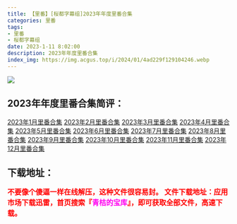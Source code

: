 ```yaml
---
title: 【里番】[桜都字幕组]2023年年度里番合集
categories: 里番
tags:
- 里番
- 桜都字幕组
date: 2023-1-11 8:02:00
description: 2023年年度里番合集
index_img: https://img.acgus.top/i/2024/01/4ad229f129104246.webp
---
```

![](https://img.acgus.top/i/2024/01/4ad229f129104246.webp)
## 2023年年度里番合集简评：
[2023年1月里番合集](https://post.qingju.org/Animation/2023_1/)
[2023年2月里番合集](https://post.qingju.org/Animation/2023_2/)
[2023年3月里番合集](https://post.qingju.org/Animation/2023_3/)
[2023年4月里番合集](https://post.qingju.org/Animation/2023_4/)
[2023年5月里番合集](https://post.qingju.org/Animation/2023_5/)
[2023年6月里番合集](https://post.qingju.org/Animation/2023_6/)
[2023年7月里番合集](https://post.qingju.org/Animation/2023_7/)
[2023年8月里番合集](https://post.qingju.org/Animation/2023_8/)
[2023年9月里番合集](https://post.qingju.org/Animation/2023_9/)
[2023年10月里番合集](https://post.qingju.org/Animation/2023_10/)
[2023年11月里番合集](https://post.qingju.org/Animation/2023_11/)
[2023年12月里番合集](https://post.qingju.org/Animation/2023_12/)
<br>




## 下载地址：
<font color=#FF0000 size=3>**不要像个傻逼一样在线解压，这种文件很容易封。**</font>
<b><font color=#FF0000 size=3>文件下载地址：应用市场下载迅雷，首页搜索『</b></font><b><font color=#FF00F size=3>青桔的宝库</b></font><b><font color=#FF0000 size=3>』，即可获取全部文件，高速下载。</b></font>